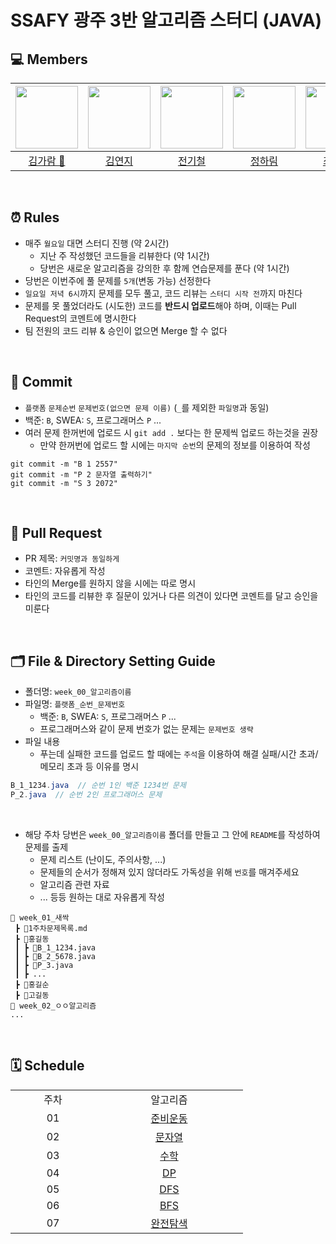# SSAFY 광주 3반 알고리즘 스터디 (JAVA)

## 💻 Members
| [<img src="https://avatars.githubusercontent.com/u/126746542?v=4" width="100">](https://github.com/garamgim) |  [<img src="https://avatars.githubusercontent.com/u/150763254?v=4" width="100">](https://github.com/yjkim9497)| [<img src="https://avatars.githubusercontent.com/u/57222722?v=4" width="100">](https://github.com/jbs3047) | [<img src="https://avatars.githubusercontent.com/u/121501361?v=4" width="100">](https://github.com/souffle1903) | [<img src="https://avatars.githubusercontent.com/u/156279478?v=4" width="100">](https://github.com/Jaewooooon) | 
| :-----------------------------------: | :---------------------------------------: |:---------------------------------------: | :-----------------------------------: | :------------------------------------: |
|[김가람 📢](https://github.com/garamgim)|[김연지](https://github.com/yjkim9497)|[전기철](https://github.com/jbs3047)|[정하림](https://github.com/souffle1903)|[최재원](https://github.com/Jaewooooon)|
<br>

## ⏰ Rules

-  매주 `월요일` 대면 스터디 진행 (약 2시간)
   -   지난 주 작성했던 코드들을 리뷰한다 (약 1시간)
   -   당번은 새로운 알고리즘을 강의한 후 함께 연습문제를 푼다 (약 1시간)
-  당번은 이번주에 풀 문제를 `5개`(변동 가능) 선정한다
-  `일요일 저녁 6시`까지 문제를 모두 풀고, 코드 리뷰는 `스터디 시작 전`까지 마친다
-  문제를 못 풀었더라도 (시도한) 코드를 **반드시 업로드**해야 하며, 이때는 Pull Request의 코멘트에 명시한다
-  팀 전원의 코드 리뷰 & 승인이 없으면 Merge 할 수 없다

<br>

## 🌱 Commit 
- `플랫폼` `문제순번` `문제번호(없으면 문제 이름)` (`_`를 제외한 `파일명`과 동일)
- 백준: `B`, SWEA: `S`, 프로그래머스 `P` ...
- 여러 문제 한꺼번에 업로드 시 `git add .` 보다는 한 문제씩 업로드 하는것을 권장
  - 만약 한꺼번에 업로드 할 시에는 `마지막 순번`의 문제의 정보를 이용하여 작성
  
```
git commit -m "B 1 2557"
git commit -m "P 2 문자열 출력하기"
git commit -m "S 3 2072"
```

<br>

## 📝 Pull Request 
- PR 제목: `커밋명과 동일하게` 
- 코멘트: 자유롭게 작성
- 타인의 Merge를 원하지 않을 시에는 따로 명시
- 타인의 코드를 리뷰한 후 질문이 있거나 다른 의견이 있다면 코멘트를 달고 승인을 미룬다


<br>

## 🗂️ File & Directory Setting Guide
- 폴더명: `week_00_알고리즘이름`
- 파일명: `플랫폼_순번_문제번호`
  - 백준: `B`, SWEA: `S`, 프로그래머스 `P` ...
  - 프로그래머스와 같이 문제 번호가 없는 문제는 `문제번호 생략`
- 파일 내용
  - 푸는데 실패한 코드를 업로드 할 때에는 `주석`을 이용하여 해결 실패/시간 초과/메모리 초과 등 이유를 명시
```java
B_1_1234.java  // 순번 1인 백준 1234번 문제 
P_2.java  // 순번 2인 프로그래머스 문제
```
<br>

- 해당 주차 당번은 `week_00_알고리즘이름` 폴더를 만들고 그 안에 `README`를 작성하여 문제를 출제
  - 문제 리스트 (난이도, 주의사항, ...)
  - 문제들의 순서가 정해져 있지 않더라도 가독성을 위해 `번호`를 매겨주세요
  - 알고리즘 관련 자료
  - ... 등등 원하는 대로 자유롭게 작성
```
📂 week_01_새싹
 ┣ 📜1주차문제목록.md
 ┣ 📂홍길동
 ┃ ┣ 📜B_1_1234.java 
 ┃ ┣ 📜B_2_5678.java 
 ┃ ┣ 📜P_3.java
 ┃ ┣ ...
 ┣ 📂홍길순
 ┣ 📂고길동
📂 week_02_ㅇㅇ알고리즘
...
 ```



<br>

## 🗓️ Schedule

<table>
  <tr>
    <td align="center">주차</td>
    <td align="center">알고리즘</td>
  </tr>
  <tr>
    <td align="center" width="120px">01</td>
    <td align="center" width="220px"><a href="https://github.com/garamgim/ssafy-gwangju3-java-algorithms/blob/master/week_01_%EB%B0%B1%EC%A4%80%EC%83%88%EC%8B%B9%EB%AC%B8%EC%A0%9C/1%EC%A3%BC%EC%B0%A8%EB%AC%B8%EC%A0%9C%EB%AA%A9%EB%A1%9D.md">준비운동</a> </td>
  </tr>
  <tr>
    <td align="center" width="120px">02</td>
    <td align="center" width="120px"><a href="https://github.com/garamgim/ssafy-gwangju3-java-algorithms/blob/master/week_02_%EB%AC%B8%EC%9E%90%EC%97%B4/2%EC%A3%BC%EC%B0%A8%EB%AC%B8%EC%A0%9C%EB%AA%A9%EB%A1%9D.md">문자열</a></td>
  </tr>
  <tr>
    <td align="center" width="120px">03</td>
    <td align="center" width="120px"><a href="https://github.com/yjkim9497/YEONJI/blob/master/week_03_%EC%88%98%ED%95%99/3%EC%A3%BC%EC%B0%A8%EB%AC%B8%EC%A0%9C%EB%AA%A9%EB%A1%9D.md">수학</a></td>
  </tr>
  <tr>
    <td align="center" width="120px">04</td>
    <td align="center" width="120px"><a href="https://github.com/garamgim/ssafy-gwangju3-java-algorithms/blob/master/week_04_DP/4%EC%A3%BC%EC%B0%A8%EB%AC%B8%EC%A0%9C%EB%AA%A9%EB%A1%9D.md">DP</a></td>
  </tr>
    <tr>
    <td align="center" width="120px">05</td>
    <td align="center" width="120px"><a href="https://github.com/garamgim/ssafy-gwangju3-java-algorithms/blob/master/week_05_DFS/5%EC%A3%BC%EC%B0%A8%EB%AC%B8%EC%A0%9C%EB%AA%A9%EB%A1%9D.md">DFS</a></td>
  </tr>
  <tr>
    <td align="center" width="120px">06</td>
    <td align="center" width="120px"><a href="https://github.com/garamgim/ssafy-gwangju3-java-algorithms/blob/master/week_06_BFS/6%EC%A3%BC%EC%B0%A8%EB%AC%B8%EC%A0%9C%EB%AA%A9%EB%A1%9D.md">BFS</a></td>
  </tr>
  <tr>
    <td align="center" width="120px">07</td>
    <td align="center" width="120px"><a href="https://github.com/garamgim/ssafy-gwangju3-java-algorithms/blob/master/week_07_%EC%99%84%EC%A0%84%ED%83%90%EC%83%89/7%EC%A3%BC%EC%B0%A8%EB%AC%B8%EC%A0%9C%EB%AA%A9%EB%A1%9D.md">완전탐색</a></td>
  </tr>
</table>

<br>